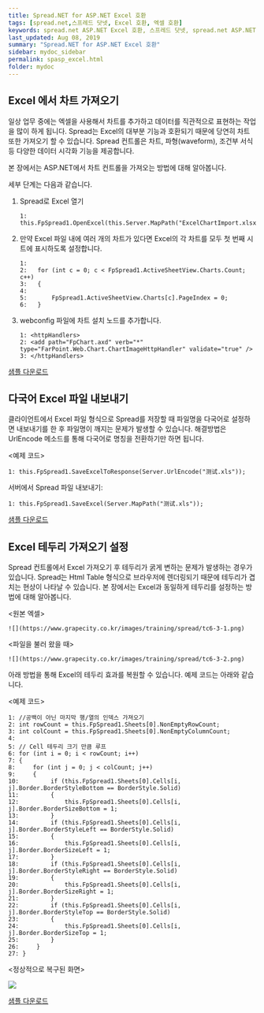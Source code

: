 ```yaml
---
title: Spread.NET for ASP.NET Excel 호환
tags: [spread.net,스프레드 닷넷, Excel 호환, 엑셀 호환]
keywords: spread.net ASP.NET Excel 호환, 스프레드 닷넷, spread.net ASP.NET 엑셀 호환
last_updated: Aug 08, 2019
summary: "Spread.NET for ASP.NET Excel 호환"
sidebar: mydoc_sidebar
permalink: spasp_excel.html
folder: mydoc
---
```


## Excel 에서 차트 가져오기

일상 업무 중에는 엑셀을 사용해서 차트를 추가하고 데이터를 직관적으로 표현하는 작업을 많이 하게 됩니다. Spread는 Excel의 대부분 기능과 호환되기 때문에 당연히 차트 또한 가져오기 할 수 있습니다. Spread 컨트롤은 차트, 파형(waveform), 조건부 서식 등 다양한 데이터 시각화 기능을 제공합니다.

본 장에서는 ASP.NET에서 차트 컨트롤을 가져오는 방법에 대해 알아봅니다.

세부 단계는 다음과 같습니다.

  

1.  Spread로 Excel 열기  
    ```
    1:  this.FpSpread1.OpenExcel(this.Server.MapPath("ExcelChartImport.xlsx"));
    ```  

2.  만약 Excel 파일 내에 여러 개의 차트가 있다면 Excel의 각 차트를 모두 첫 번째 시트에 표시하도록 설정합니다.  
    ```
    1:
    2:   for (int c = 0; c < FpSpread1.ActiveSheetView.Charts.Count; c++)
    3:   {
    4: 
    5:       FpSpread1.ActiveSheetView.Charts[c].PageIndex = 0;
    6:   }
    ```  
3.  webconfig 파일에 차트 설치 노드를 추가합니다.  
    ```
    1: <httpHandlers>
    2: <add path="FpChart.axd" verb="*" type="FarPoint.Web.Chart.ChartImageHttpHandler" validate="true" />
    3: </httpHandlers>
    ```  

[샘플 다운로드](https://www.grapecity.co.kr/files/Samples/ExcelChartImport.zip)



## 다국어 Excel 파일 내보내기

클라이언트에서 Excel 파일 형식으로 Spread를 저장할 때 파일명을 다국어로 설정하면 내보내기를 한 후 파일명이 깨지는 문제가 발생할 수 있습니다. 해결방법은UrlEncode 메소드를 통해 다국어로 명칭을 전환하기만 하면 됩니다.

  

<예제 코드>
```
1: this.FpSpread1.SaveExcelToResponse(Server.UrlEncode("测试.xls"));
```  

서버에서 Spread 파일 내보내기:

```
1: this.FpSpread1.SaveExcel(Server.MapPath("测试.xls"));
```  

[샘플 다운로드](https://www.grapecity.co.kr/files/Samples/Spread_SaveAsCNName.zip)


## Excel 테두리 가져오기 설정

Spread 컨트롤에서 Excel 가져오기 후 테두리가 굵게 변하는 문제가 발생하는 경우가 있습니다. Spread는 Html Table 형식으로 브라우저에 렌더링되기 때문에 테두리가 겹치는 현상이 나타날 수 있습니다. 본 장에서는 Excel과 동일하게 테두리를 설정하는 방법에 대해 알아봅니다.

<원본 엑셀>
```
![](https://www.grapecity.co.kr/images/training/spread/tc6-3-1.png)
```  
  

<파일을 불러 왔을 때>
```
![](https://www.grapecity.co.kr/images/training/spread/tc6-3-2.png)
```  
  

아래 방법을 통해 Excel의 테두리 효과를 복원할 수 있습니다. 예제 코드는 아래와 같습니다.

<예제 코드>
```
1: //공백이 아닌 마지막 행/열의 인덱스 가져오기
2: int rowCount = this.FpSpread1.Sheets[0].NonEmptyRowCount;
3: int colCount = this.FpSpread1.Sheets[0].NonEmptyColumnCount;
4: 
5: // Cell 테두리 크기 만큼 루프
6: for (int i = 0; i < rowCount; i++)
7: {
8:     for (int j = 0; j < colCount; j++)
9:     {
10:         if (this.FpSpread1.Sheets[0].Cells[i, j].Border.BorderStyleBottom == BorderStyle.Solid)
11:         {
12:             this.FpSpread1.Sheets[0].Cells[i, j].Border.BorderSizeBottom = 1;
13:         }
14:         if (this.FpSpread1.Sheets[0].Cells[i, j].Border.BorderStyleLeft == BorderStyle.Solid)
15:         {
16:             this.FpSpread1.Sheets[0].Cells[i, j].Border.BorderSizeLeft = 1;
17:         }
18:         if (this.FpSpread1.Sheets[0].Cells[i, j].Border.BorderStyleRight == BorderStyle.Solid)
19:         {
20:             this.FpSpread1.Sheets[0].Cells[i, j].Border.BorderSizeRight = 1;
21:         }
22:         if (this.FpSpread1.Sheets[0].Cells[i, j].Border.BorderStyleTop == BorderStyle.Solid)
23:         {
24:             this.FpSpread1.Sheets[0].Cells[i, j].Border.BorderSizeTop = 1;
25:         }
26:     }
27: }
```  
<정상적으로 복구된 화면>

![](https://www.grapecity.co.kr/images/training/spread/tc6-3-3.png)

  

[샘플 다운로드](https://www.grapecity.co.kr/files/Samples/Spread_ASP_Border.zip)